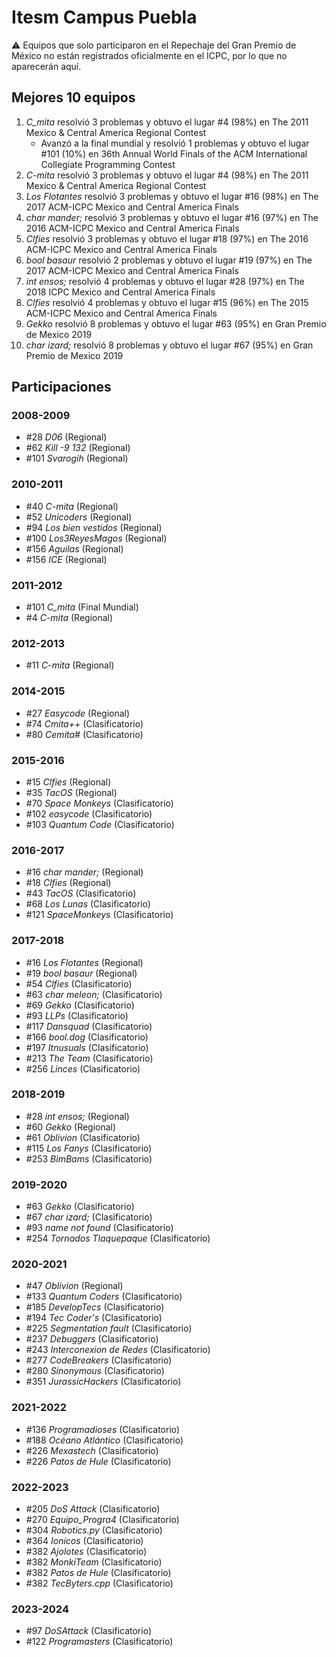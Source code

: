 # Itesm Campus Puebla

:warning: Equipos que solo participaron en el Repechaje del Gran Premio de México no están registrados oficialmente en el ICPC, por lo que no aparecerán aquí.

## Mejores 10 equipos

1. _C_mita_ resolvió 3 problemas y obtuvo el lugar #4 (98%) en The 2011 Mexico & Central America Regional Contest
    - Avanzó a la final mundial y resolvió 1 problemas y obtuvo el lugar #101 (10%) en 36th Annual World Finals of the ACM International Collegiate Programming Contest
1. _C-mita_ resolvió 3 problemas y obtuvo el lugar #4 (98%) en The 2011 Mexico & Central America Regional Contest
1. _Los Flotantes_ resolvió 3 problemas y obtuvo el lugar #16 (98%) en The 2017 ACM-ICPC Mexico and Central America Finals
1. _char mander;_ resolvió 3 problemas y obtuvo el lugar #16 (97%) en The 2016 ACM-ICPC Mexico and Central America Finals
1. _Clfies_ resolvió 3 problemas y obtuvo el lugar #18 (97%) en The 2016 ACM-ICPC Mexico and Central America Finals
1. _bool basaur_ resolvió 2 problemas y obtuvo el lugar #19 (97%) en The 2017 ACM-ICPC Mexico and Central America Finals
1. _int ensos;_ resolvió 4 problemas y obtuvo el lugar #28 (97%) en The 2018 ICPC Mexico and Central America Finals
1. _Clfies_ resolvió 4 problemas y obtuvo el lugar #15 (96%) en The 2015 ACM-ICPC Mexico and Central America Finals
1. _Gekko_ resolvió 8 problemas y obtuvo el lugar #63 (95%) en Gran Premio de Mexico 2019
1. _char izard;_ resolvió 8 problemas y obtuvo el lugar #67 (95%) en Gran Premio de Mexico 2019

## Participaciones

### 2008-2009

- #28 _D06_ (Regional)
- #62 _Kill -9 132_ (Regional)
- #101 _Svarogih_ (Regional)

### 2010-2011

- #40 _C-mita_ (Regional)
- #52 _Unicoders_ (Regional)
- #94 _Los bien vestidos_ (Regional)
- #100 _Los3ReyesMagos_ (Regional)
- #156 _Aguilas_ (Regional)
- #156 _ICE_ (Regional)

### 2011-2012

- #101 _C_mita_ (Final Mundial)
- #4 _C-mita_ (Regional)

### 2012-2013

- #11 _C-mita_ (Regional)

### 2014-2015

- #27 _Easycode_ (Regional)
- #74 _Cmita++_ (Clasificatorio)
- #80 _Cemita#_ (Clasificatorio)

### 2015-2016

- #15 _Clfies_ (Regional)
- #35 _TacOS_ (Regional)
- #70 _Space Monkeys_ (Clasificatorio)
- #102 _easycode_ (Clasificatorio)
- #103 _Quantum Code_ (Clasificatorio)

### 2016-2017

- #16 _char mander;_ (Regional)
- #18 _Clfies_ (Regional)
- #43 _TacOS_ (Clasificatorio)
- #68 _Los Lunas_ (Clasificatorio)
- #121 _SpaceMonkeys_ (Clasificatorio)

### 2017-2018

- #16 _Los Flotantes_ (Regional)
- #19 _bool basaur_ (Regional)
- #54 _Clfies_ (Clasificatorio)
- #63 _char meleon;_ (Clasificatorio)
- #69 _Gekko_ (Clasificatorio)
- #93 _LLPs_ (Clasificatorio)
- #117 _Dansquad_ (Clasificatorio)
- #166 _bool.dog_ (Clasificatorio)
- #197 _Itnusuals_ (Clasificatorio)
- #213 _The Team_ (Clasificatorio)
- #256 _Linces_ (Clasificatorio)

### 2018-2019

- #28 _int ensos;_ (Regional)
- #60 _Gekko_ (Regional)
- #61 _Oblivion_ (Clasificatorio)
- #115 _Los Fanys_ (Clasificatorio)
- #253 _BimBams_ (Clasificatorio)

### 2019-2020

- #63 _Gekko_ (Clasificatorio)
- #67 _char izard;_ (Clasificatorio)
- #93 _name not found_ (Clasificatorio)
- #254 _Tornados Tlaquepaque_ (Clasificatorio)

### 2020-2021

- #47 _Oblivion_ (Regional)
- #133 _Quantum Coders_ (Clasificatorio)
- #185 _DevelopTecs_ (Clasificatorio)
- #194 _Tec Coder's_ (Clasificatorio)
- #225 _Segmentation fault_ (Clasificatorio)
- #237 _Debuggers_ (Clasificatorio)
- #243 _Interconexion de Redes_ (Clasificatorio)
- #277 _CodeBreakers_ (Clasificatorio)
- #280 _Sinonymous_ (Clasificatorio)
- #351 _JurassicHackers_ (Clasificatorio)

### 2021-2022

- #136 _Programadioses_ (Clasificatorio)
- #188 _Océano Atlántico_ (Clasificatorio)
- #226 _Mexastech_ (Clasificatorio)
- #226 _Patos de Hule_ (Clasificatorio)

### 2022-2023

- #205 _DoS Attack_ (Clasificatorio)
- #270 _Equipo_Progra4_ (Clasificatorio)
- #304 _Robotics.py_ (Clasificatorio)
- #364 _Ionicos_ (Clasificatorio)
- #382 _Ajolotes_ (Clasificatorio)
- #382 _MonkiTeam_ (Clasificatorio)
- #382 _Patos de Hule_ (Clasificatorio)
- #382 _TecByters.cpp_ (Clasificatorio)

### 2023-2024

- #97 _DoSAttack_ (Clasificatorio)
- #122 _Programasters_ (Clasificatorio)



